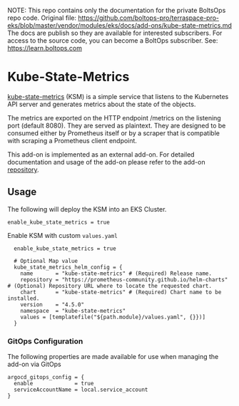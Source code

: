 <!-- note marker start -->
NOTE: This repo contains only the documentation for the private BoltsOps repo code.
Original file: https://github.com/boltops-pro/terraspace-pro-eks/blob/master/vendor/modules/eks/docs/add-ons/kube-state-metrics.md
The docs are publish so they are available for interested subscribers.
For access to the source code, you can become a BoltOps subscriber.
See: https://learn.boltops.com

<!-- note marker end -->

# Kube-State-Metrics

[kube-state-metrics](https://github.com/kubernetes/kube-state-metrics) (KSM) is a simple service that listens to the Kubernetes API server and generates metrics about the state of the objects.

The metrics are exported on the HTTP endpoint /metrics on the listening port (default 8080). They are served as plaintext. They are designed to be consumed either by Prometheus itself or by a scraper that is compatible with scraping a Prometheus client endpoint.

This add-on is implemented as an external add-on. For detailed documentation and usage of the add-on please refer to the add-on [repository](https://github.com/askulkarni2/terraform-eksblueprints-kube-state-metrics-addon).

## Usage

The following will deploy the KSM into an EKS Cluster.

```hcl-terraform
enable_kube_state_metrics = true
```

Enable KSM with custom `values.yaml`

```hcl-terraform
  enable_kube_state_metrics = true

  # Optional Map value
  kube_state_metrics_helm_config = {
    name       = "kube-state-metrics" # (Required) Release name.
    repository = "https://prometheus-community.github.io/helm-charts" # (Optional) Repository URL where to locate the requested chart.
    chart      = "kube-state-metrics" # (Required) Chart name to be installed.
    version    = "4.5.0"
    namespace  = "kube-state-metrics"
    values = [templatefile("${path.module}/values.yaml", {}})]
  }
```

### GitOps Configuration

The following properties are made available for use when managing the add-on via GitOps

```hcl-terraform
argocd_gitops_config = {
  enable             = true
  serviceAccountName = local.service_account
}
```

